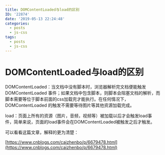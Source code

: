 ```yaml
---
title: DOMContentLoaded与load的区别
ID: '22874'
date: '2019-05-13 22:24:48'
categories:
  - posts
  - js-css
tags:
  - posts
  - js-css
---
```


# DOMContentLoaded与load的区别

DOMContentLoaded：当文档中没有脚本时，浏览器解析完文档便能触发 DOMContentLoaded 事件；如果文档中包含脚本，则脚本会阻塞文档的解析，而脚本需要等位于脚本前面的css加载完才能执行。在任何情况下，DOMContentLoaded 的触发不需要等待图片等其他资源加载完成。

load：页面上所有的资源（图片，音频，视频等）被加载以后才会触发load事件，简单来说，页面的load事件会在DOMContentLoaded被触发之后才触发。

可以看看这篇文章，解释的更为清楚：

[https://www.cnblogs.com/caizhenbo/p/6679478.html](https://www.cnblogs.com/caizhenbo/p/6679478.html)
